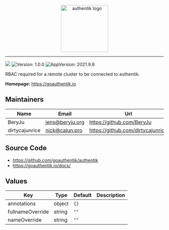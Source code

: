 <p align="center">
    <img src="https://goauthentik.io/img/icon_top_brand_colour.svg" height="150" alt="authentik logo">
</p>

---

[![](https://img.shields.io/discord/809154715984199690?label=Discord&style=for-the-badge)](https://discord.gg/jg33eMhnj6)
![Version: 1.0.0](https://img.shields.io/badge/Version-1.0.0-informational?style=for-the-badge)
![AppVersion: 2021.9.8](https://img.shields.io/badge/AppVersion-2021.9.8-informational?style=for-the-badge)

RBAC required for a remote cluster to be connected to authentik.

**Homepage:** <https://goauthentik.io>

## Maintainers

| Name | Email | Url |
| ---- | ------ | --- |
| BeryJu | jens@beryju.org | https://github.com/BeryJu |
| dirtycajunrice | nick@cajun.pro | https://github.com/dirtycajunrice |

## Source Code

* <https://github.com/goauthentik/authentik>
* <https://goauthentik.io/docs/>

## Values

| Key | Type | Default | Description |
|-----|------|---------|-------------|
| annotations | object | `{}` |  |
| fullnameOverride | string | `""` |  |
| nameOverride | string | `""` |  |

